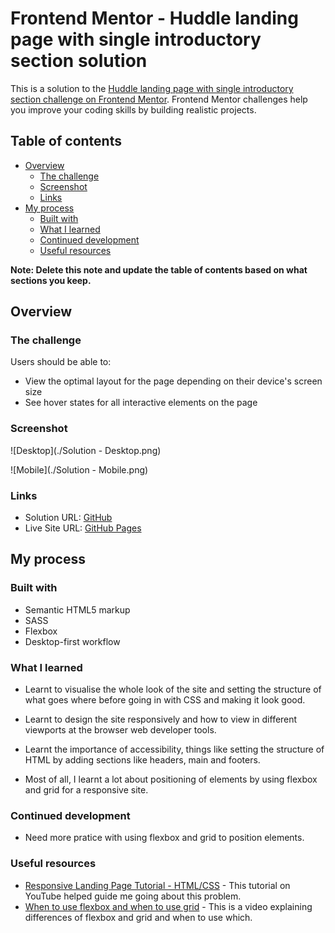 # Frontend Mentor - Huddle landing page with single introductory section solution

This is a solution to the [Huddle landing page with single introductory section challenge on Frontend Mentor](https://www.frontendmentor.io/challenges/huddle-landing-page-with-a-single-introductory-section-B_2Wvxgi0). Frontend Mentor challenges help you improve your coding skills by building realistic projects. 

## Table of contents

- [Overview](#overview)
  - [The challenge](#the-challenge)
  - [Screenshot](#screenshot)
  - [Links](#links)
- [My process](#my-process)
  - [Built with](#built-with)
  - [What I learned](#what-i-learned)
  - [Continued development](#continued-development)
  - [Useful resources](#useful-resources)

**Note: Delete this note and update the table of contents based on what sections you keep.**

## Overview

### The challenge

Users should be able to:

- View the optimal layout for the page depending on their device's screen size
- See hover states for all interactive elements on the page

### Screenshot

![Desktop](./Solution - Desktop.png)

![Mobile](./Solution - Mobile.png)

### Links

- Solution URL: [GitHub](https://github.com/Kwill3/landing-page-w-intro)
- Live Site URL: [GitHub Pages](https://kwill3.github.io/landing-page-w-intro/)

## My process

### Built with

- Semantic HTML5 markup
- SASS
- Flexbox
- Desktop-first workflow

### What I learned

- Learnt to visualise the whole look of the site and setting the structure of what goes where before going in with CSS and making it look good.

- Learnt to design the site responsively and how to view in different viewports at the browser web developer tools.

- Learnt the importance of accessibility, things like setting the structure of HTML by adding sections like headers, main and footers.

- Most of all, I learnt a lot about positioning of elements by using flexbox and grid for a responsive site.

### Continued development

- Need more pratice with using flexbox and grid to position elements.

### Useful resources

- [Responsive Landing Page Tutorial - HTML/CSS](https://www.youtube.com/watch?v=K8BigvW7sZU) - This tutorial on YouTube helped guide me going about this problem.
- [When to use flexbox and when to use grid](https://www.youtube.com/watch?v=CCgAK-5U1zw) - This is a video explaining differences of flexbox and grid and when to use which.
